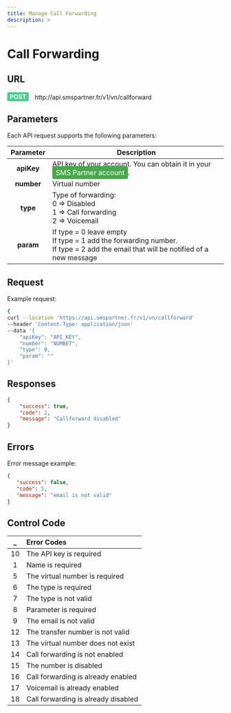 ```yaml
---
title: Manage Call Forwarding
description: >
---
```

# Call Forwarding


## URL

<div>
  <div style="background-color: #49CC90; color: white;  display: inline-block; padding: 2px 6px; font-weight: bold; border-radius: 4px;">POST</div> 
  <span style=" display: inline-block; vertical-align: middle; margin-left: 10px;"> http://api.smspartner.fr/v1/vn/callforward</span>
</div>




## Parameters

Each API request supports the following parameters:
           
| Parameter       | Description |
|:-----------------:|-------------| 
| **apiKey**      | API key of your account. You can obtain it in your <a href="https://my.smspartner.fr/connexion" style="background-color: #47a947; color: white; padding: 5px 8px; text-decoration: none; border-radius: 4px;">SMS Partner account</a>. |
| **number**      |Virtual number |
| **type**      |Type of forwarding: <br> 0 => Disabled <br> 1 => Call forwarding <br> 2 => Voicemail|
| **param**      |If type = 0 leave empty <br> If type = 1 add the forwarding number. <br> If type = 2 add the email that will be notified of a new message |




## Request
Example request:

``` bash
{
curl --location 'https://api.smspartner.fr/v1/vn/callforward' 
--header 'Content-Type: application/json' 
--data '{
    "apiKey": "API_KEY",
    "number": "NUMBET",
    "type": 0, 
    "param": ""
}'
 ```
  ## Responses
``` json   
{
    "success": true,
    "code": 2,
    "message": "Callforward disabled"
}
``` 



## Errors
Error message example:
 ``` json
{
    "success": false,
    "code": 5,
    "message": "email is not valid"
}
```
 
 ## Control Code

| _  | Error Codes |
| :---------------: |:---------------|
| 10   | The API key is required |
| 1    | Name is required |
| 5    | The virtual number is required |
| 6    | The type is required |
| 7    | The type is not valid |
| 8    | Parameter is required |
| 9    | The email is not valid |
| 12   | The transfer number is not valid |
| 13   | The virtual number does not exist |
| 14   | Call forwarding is not enabled |
| 15   | The number is disabled |
| 16   | Call forwarding is already enabled |
| 17   | Voicemail is already enabled |
| 18   | Call forwarding is already disabled |

 <br>


